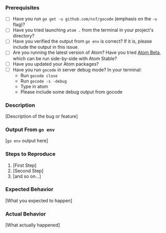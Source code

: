 ### Prerequisites

* [ ] Have you run `go get -u github.com/nsf/gocode` (emphasis on the `-u` flag)?
* [ ] Have you tried launching `atom .` from the terminal in your project's directory?
* [ ] Have you verified the output from `go env` is correct? If it is, please include the output in this issue.
* [ ] Are you running the latest version of Atom? Have you tried [Atom Beta](https://atom.io/beta), which can be run side-by-side with Atom Stable?
* [ ] Have you updated your Atom packages?
* [ ] Have you run `gocode` in server debug mode? In your terminal:
  - Run `gocode close`
  - Run `gocode -s -debug`
  - Type in atom
  - Please include some debug output from gocode

### Description

[Description of the bug or feature]

### Output From `go env`

[`go env` output here]

### Steps to Reproduce

1. [First Step]
2. [Second Step]
3. [and so on...]

### Expected Behavior

[What you expected to happen]

### Actual Behavior

[What actually happened]
